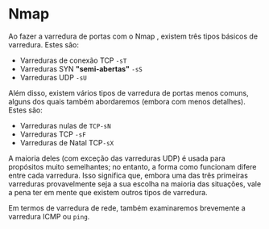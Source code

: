 # Nmap

Ao fazer a varredura de portas com o Nmap , existem três tipos básicos de varredura. Estes são:

  - Varreduras de conexão TCP `-sT`
  - Varreduras SYN **"semi-abertas"** `-sS`
  - Varreduras UDP `-sU`

Além disso, existem vários tipos de varredura de portas menos comuns, alguns dos quais também abordaremos (embora com menos detalhes). Estes são:

  - Varreduras nulas de `TCP-sN`
  - Varreduras TCP `-sF`
  - Varreduras de Natal TCP`-sX`
    
A maioria deles (com exceção das varreduras UDP) é usada para propósitos muito semelhantes; no entanto, a forma como funcionam difere entre cada varredura. Isso significa que, embora uma das três primeiras varreduras provavelmente seja a sua escolha na maioria das situações, vale a pena ter em mente que existem outros tipos de varredura.

Em termos de varredura de rede, também examinaremos brevemente a varredura ICMP ou `ping`.



